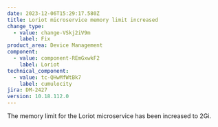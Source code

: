 ```yaml
---
date: 2023-12-06T15:29:17.580Z
title: Loriot microservice memory limit increased
change_type:
  - value: change-VSkj2iV9m
    label: Fix
product_area: Device Management
component:
  - value: component-REmGxwkF2
    label: Loriot
technical_component:
  - value: tc-QHwMfWtBk7
    label: cumulocity
jira: DM-2427
version: 10.18.112.0
---
```

The memory limit for the Loriot microservice has been increased to 2Gi.
